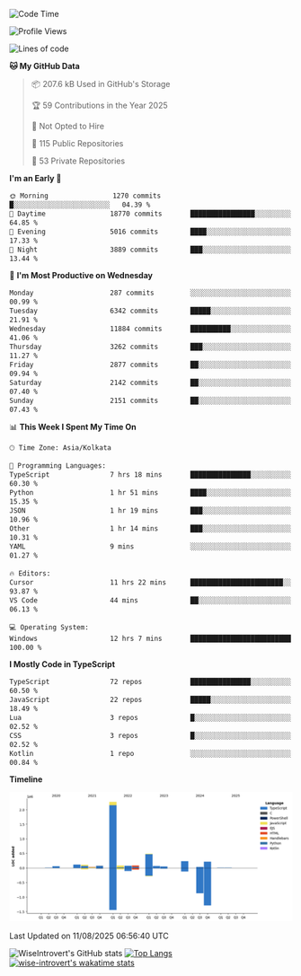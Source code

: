 <!--START_SECTION:waka-->
![Code Time](http://img.shields.io/badge/Code%20Time-2%2C435%20hrs%2019%20mins-blue)

![Profile Views](http://img.shields.io/badge/Profile%20Views-0-blue)

![Lines of code](https://img.shields.io/badge/From%20Hello%20World%20I%27ve%20Written-4.0%20million%20lines%20of%20code-blue)

**🐱 My GitHub Data** 

> 📦 207.6 kB Used in GitHub's Storage 
 > 
> 🏆 59 Contributions in the Year 2025
 > 
> 🚫 Not Opted to Hire
 > 
> 📜 115 Public Repositories 
 > 
> 🔑 53 Private Repositories 
 > 
**I'm an Early 🐤** 

```text
🌞 Morning                1270 commits        █░░░░░░░░░░░░░░░░░░░░░░░░   04.39 % 
🌆 Daytime                18770 commits       ████████████████░░░░░░░░░   64.85 % 
🌃 Evening                5016 commits        ████░░░░░░░░░░░░░░░░░░░░░   17.33 % 
🌙 Night                  3889 commits        ███░░░░░░░░░░░░░░░░░░░░░░   13.44 % 
```
📅 **I'm Most Productive on Wednesday** 

```text
Monday                   287 commits         ░░░░░░░░░░░░░░░░░░░░░░░░░   00.99 % 
Tuesday                  6342 commits        █████░░░░░░░░░░░░░░░░░░░░   21.91 % 
Wednesday                11884 commits       ██████████░░░░░░░░░░░░░░░   41.06 % 
Thursday                 3262 commits        ███░░░░░░░░░░░░░░░░░░░░░░   11.27 % 
Friday                   2877 commits        ██░░░░░░░░░░░░░░░░░░░░░░░   09.94 % 
Saturday                 2142 commits        ██░░░░░░░░░░░░░░░░░░░░░░░   07.40 % 
Sunday                   2151 commits        ██░░░░░░░░░░░░░░░░░░░░░░░   07.43 % 
```


📊 **This Week I Spent My Time On** 

```text
🕑︎ Time Zone: Asia/Kolkata

💬 Programming Languages: 
TypeScript               7 hrs 18 mins       ███████████████░░░░░░░░░░   60.30 % 
Python                   1 hr 51 mins        ████░░░░░░░░░░░░░░░░░░░░░   15.35 % 
JSON                     1 hr 19 mins        ███░░░░░░░░░░░░░░░░░░░░░░   10.96 % 
Other                    1 hr 14 mins        ███░░░░░░░░░░░░░░░░░░░░░░   10.31 % 
YAML                     9 mins              ░░░░░░░░░░░░░░░░░░░░░░░░░   01.27 % 

🔥 Editors: 
Cursor                   11 hrs 22 mins      ███████████████████████░░   93.87 % 
VS Code                  44 mins             ██░░░░░░░░░░░░░░░░░░░░░░░   06.13 % 

💻 Operating System: 
Windows                  12 hrs 7 mins       █████████████████████████   100.00 % 
```

**I Mostly Code in TypeScript** 

```text
TypeScript               72 repos            ███████████████░░░░░░░░░░   60.50 % 
JavaScript               22 repos            █████░░░░░░░░░░░░░░░░░░░░   18.49 % 
Lua                      3 repos             █░░░░░░░░░░░░░░░░░░░░░░░░   02.52 % 
CSS                      3 repos             █░░░░░░░░░░░░░░░░░░░░░░░░   02.52 % 
Kotlin                   1 repo              ░░░░░░░░░░░░░░░░░░░░░░░░░   00.84 % 
```



**Timeline**

![Lines of Code chart](https://raw.githubusercontent.com/wise-introvert/wise-introvert/master/assets/bar_graph.png)


 Last Updated on 11/08/2025 06:56:40 UTC
<!--END_SECTION:waka-->

![WiseIntrovert's GitHub stats](https://github-readme-stats.vercel.app/api?username=wise-introvert&count_private=true&show_icons=true)
[![Top Langs](https://github-readme-stats.vercel.app/api/top-langs/?username=wise-introvert&langs_count=10)](https://github.com/anuraghazra/github-readme-stats)
[![wise-introvert's wakatime stats](https://github-readme-stats.vercel.app/api/wakatime?username=wiseintrovert)](https://github.com/anuraghazra/github-readme-stats)
